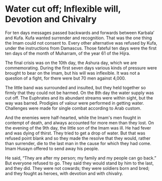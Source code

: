 Water cut off; Inflexible will, Devotion and Chivalry
=====================================================

For ten days messages passed backwards and forwards between Karbala’ and
Kufa. Kufa wanted surrender and recognition. That was the one thing the
Imam could not consent to. Every other alternative was refused by Kufa,
under the instructions from Damascus. Those fateful ten days were the
first ten days of the month of Muharram, of the year 61 of the Hijra.

The final crisis was on the 10th day, the Ashura day, which we are
commemorating. During the first seven days various kinds of pressure
were brought to bear on the Imam, but his will was inflexible. It was
not a question of a fight, for there were but 70 men against 4,000.

The little band was surrounded and insulted, but they held together so
firmly that they could not be harmed. On the 8th day the water supply
was cut off. The Euphrates and its abundant streams were within sight,
but the way was barred. Prodigies of valour were performed in getting
water. Challenges were made for single combat according to Arab custom.

And the enemies were half-hearted, while the Imam's men fought in
contempt of death, and always accounted for more men than they lost. On
the evening of the 9th day, the little son of the Imam was ill. He had
fever and was dying of thirst. They tried to get a drop of water. But
that was refused point blank and so they made the resolve that they
would, rather than surrender, die to the last man in the cause for which
they had come. Imam Husayn offered to send away his people.

He said, “They are after my person; my family and my people can go
back.” But everyone refused to go. They said they would stand by him to
the last, and they did. They were not cowards; they were soldiers born
and bred; and they fought as heroes, with devotion and with chivalry.


